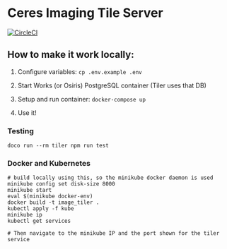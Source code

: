 # Ceres Imaging Tile Server

[![CircleCI](https://circleci.com/gh/ceresimaging/image-tiler.svg?style=svg)](https://circleci.com/gh/ceresimaging/image-tiler)

## How to make it work locally:

1. Configure variables: `cp .env.example .env`

2. Start Works (or Osiris) PostgreSQL container (Tiler uses that DB)

3. Setup and run container: `docker-compose up`

4. Use it!

### Testing

`doco run --rm tiler npm run test`

### Docker and Kubernetes

```
# build locally using this, so the minikube docker daemon is used
minikube config set disk-size 8000
minikube start
eval $(minikube docker-env)
docker build -t image_tiler .
kubectl apply -f kube
minikube ip
kubectl get services

# Then navigate to the minikube IP and the port shown for the tiler service

```